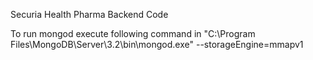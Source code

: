 Securia Health Pharma Backend Code

To run mongod execute following command in "C:\Program Files\MongoDB\Server\3.2\bin\mongod.exe" --storageEngine=mmapv1
